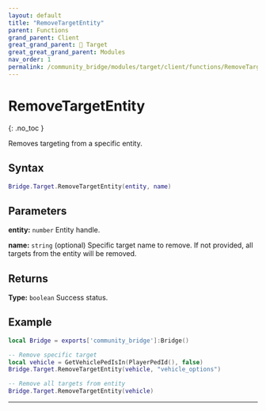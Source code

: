 ```yaml
---
layout: default
title: "RemoveTargetEntity"
parent: Functions
grand_parent: Client
great_grand_parent: 🎯 Target
great_great_grand_parent: Modules
nav_order: 1
permalink: /community_bridge/modules/target/client/functions/RemoveTargetEntity/
---
```


# RemoveTargetEntity
{: .no_toc }

Removes targeting from a specific entity.

## Syntax

```lua
Bridge.Target.RemoveTargetEntity(entity, name)
```

## Parameters

**entity:** `number`
Entity handle.

**name:** `string` (optional)
Specific target name to remove. If not provided, all targets from the entity will be removed.

## Returns

**Type:** `boolean`
Success status.

## Example

```lua
local Bridge = exports['community_bridge']:Bridge()

-- Remove specific target
local vehicle = GetVehiclePedIsIn(PlayerPedId(), false)
Bridge.Target.RemoveTargetEntity(vehicle, "vehicle_options")

-- Remove all targets from entity
Bridge.Target.RemoveTargetEntity(vehicle)
```

---
